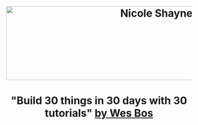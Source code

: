 <h1 align="center"><a href="https://javascript30.com/" target="_blank"><img width="800" height="200" alt="Nicole Shayne" src="https://tosbourn.com/img/javascript30-review.png"></a></h1>

<h1 align="center">"Build 30 things in 30 days with 30 tutorials" <a href="http://wesbos.com/" target="_blank">by Wes Bos</a></h1>

